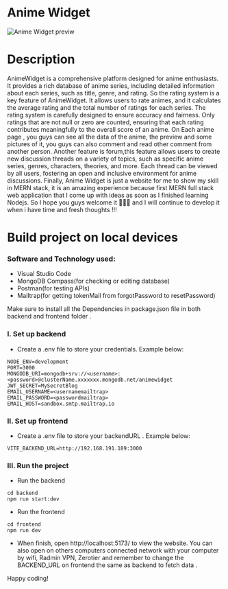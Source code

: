 # Anime Widget

![Anime Widget previw](https://i.imgur.com/gZiiTGy.png)

# Description
AnimeWidget is a comprehensive platform designed for anime enthusiasts. It provides a rich database of anime series, including detailed information about each series, such as title, genre, and rating. So the rating system is a key feature of AnimeWidget. It allows users to rate animes, and it calculates the average rating and the total number of ratings for each series. The rating system is carefully designed to ensure accuracy and fairness. Only ratings that are not null or zero are counted, ensuring that each rating contributes meaningfully to the overall score of an anime. On Each anime page , you guys can see all the data of the anime, the preview and some pictures of it, you guys can also comment and read other comment from another person. Another feature is forum,this feature allows users to create new discussion threads on a variety of topics, such as specific anime series, genres, characters, theories, and more. Each thread can be viewed by all users, fostering an open and inclusive environment for anime discussions. Finally, Anime Widget is just a website for me to show my skill in MERN stack, it is an amazing experience because first MERN full stack web application that I come up with ideas as soon as I finished learning Nodejs. So I hope you guys welcome it 🫶🫶🫶 and I will continue to develop it when i have time and fresh thoughts !!!  

# Build project on local devices

### Software and Technology used:
 * Visual Studio Code
 * MongoDB Compass(for checking or editing database)
 * Postman(for testing APIs)
 * Mailtrap(for getting tokenMail from forgotPassword to resetPassword)


Make sure to install all the Dependencies in package.json file in both backend and frontend folder .

### I. Set up backend

* Create a .env file to store your credentials. Example below:
```
NODE_ENV=development
PORT=3000
MONGODB_URI=mongodb+srv://<username>:<password>@clusterName.xxxxxxx.mongodb.net/animewidget
JWT_SECRET=MySecretBlog
EMAIL_USERNAME=<usernamemailtrap>
EMAIL_PASSWORD=<passwordmailtrap>
EMAIL_HOST=sandbox.smtp.mailtrap.io
```

### II. Set up frontend
* Create a .env file to store your backendURL . Example below:
```
VITE_BACKEND_URL=http://192.168.191.189:3000
```

### III. Run the project

* Run the backend
```
cd backend
npm run start:dev
```

* Run the frontend
```
cd frontend
npm run dev
```

* When finish, open http://localhost:5173/ to view the website. You can also open on others computers connected network with your computer by wifi, Radmin VPN, Zerotier and remember to change the BACKEND_URL on frontend the same as backend to fetch data .

Happy coding!

  




